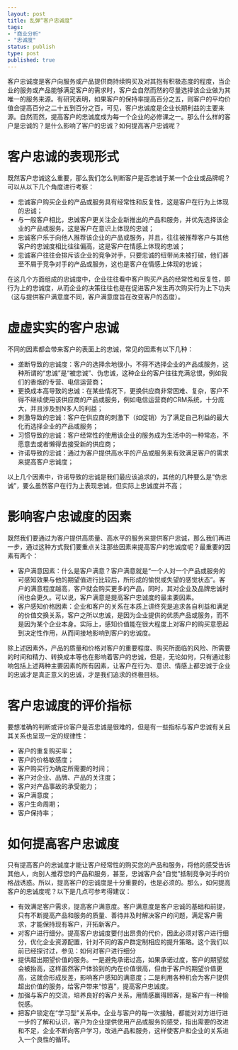 ```yaml
--- 
layout: post
title: 乱弹“客户忠诚度”
tags: 
- "商业分析"
- "忠诚度"
status: publish
type: post
published: true
---
```

客户忠诚度是客户向服务或产品提供商持续购买及对其抱有积极态度的程度，当企业的服务或产品能够满足客户的需求时，客户会自然而然的尽量选择该企业做为其唯一的服务来源。有研究表明，如果客户的保持率提高百分之五，则客户的平均价值会提高百分之二十五到百分之百，可见，客户忠诚度是企业长期利益的主要来源。自然而然，提高客户的忠诚度成为每一个企业的必修课之一。那么什么样的客户是忠诚的？是什么影响了客户的忠诚？如何提高客户忠诚呢？

# 客户忠诚的表现形式

既然客户忠诚这么重要，那么我们怎么判断客户是否忠诚于某一个企业或品牌呢？可以从以下几个角度进行考察：
<ul>
	<li>忠诚客户购买企业的产品或服务具有经常性和反复性，这是客户在行为上体现的忠诚；</li>
	<li>与一般客户相比，忠诚客户更关注企业新推出的产品和服务，并优先选择该企业的产品或服务，这是客户在意识上体现的忠诚；</li>
	<li>忠诚客户乐于向他人推荐该企业的产品或服务，并且，往往被推荐客户与其他客户的忠诚度相比往往偏高，这是客户在情感上体现的忠诚；</li>
	<li>忠诚客户往往会排斥该企业的竞争对手，只要忠诚的纽带尚未被打破，他们甚至不屑于竞争对手的产品或服务，这也是客户在情感上体现的忠诚；</li>
</ul>

在这几个方面组成的忠诚度中，企业往往看中客户购买产品的经常性和反复性，即行为上的忠诚度，从而企业的决策往往也是在促进客户发生再次购买行为上下功夫（这与提供客户满意度不同，客户满意度旨在改变客户的态度）。

# 虚虚实实的客户忠诚

不同的因素都会带来客户的表面上的忠诚，常见的因素有以下几种：
<ul>
	<li>垄断导致的忠诚度：客户的选择余地很小，不得不选择企业的产品或服务，这种所谓的“忠诚”是“被忠诚”、伪忠诚，这种企业的客户往往充满忿恨，例如我们的香烟的专营、电信运营商；</li>
	<li>更换成本高导致的忠诚：在某些情况下，更换供应商非常困难、复杂，客户不得不继续使用该供应商的产品或服务，例如电信运营商的CRM系统，十分庞大，并且涉及到N多人的利益；</li>
	<li>刺激导致的忠诚：客户在供应商的刺激下（如促销）为了满足自己利益的最大化而选择企业的产品或服务；</li>
	<li>习惯导致的忠诚：客户经常性的使用该企业的服务成为生活中的一种常态，不愿意去或者懒得去接受新的供应商；</li>
	<li>许诺导致的忠诚：通过为客户提供高水平的产品或服务来有效满足客户的需求来提高客户忠诚度；</li>
</ul>

以上几个因素中，许诺导致的忠诚是我们最应该追求的，其他的几种要么是“伪忠诚”，要么虽然客户在行为上表现忠诚，但实际上忠诚度并不高；

# 影响客户忠诚度的因素

既然我们要通过为客户提供高质量、高水平的服务来提供客户忠诚，那么我们再进一步，通过这种方式我们要重点关注那些因素来提高客户的忠诚度呢？最重要的因素有两个：
<ul>
	<li>客户满意因素：什么是客户满意？客户满意就是“一个人对一个产品或服务的可感知效果与他的期望值进行比较后，所形成的愉悦或失望的感觉状态”。客户的满意程度越高，客户就会购买更多的产品，同时，其对企业及品牌忠诚时间也会更久。可以说，客户满意是提高客户忠诚度的最主要因素。</li>
	<li>客户感知价格因素：企业和客户的关系在本质上讲终究是追求各自利益和满足的价值交换关系，客户之所以忠诚，是因为企业提供的优质产品或服务，而不是因为某个企业本身。实际上，感知价值能在很大程度上对客户的购买意愿起到决定性作用，从而间接地影响到客户的忠诚度。</li>
</ul>
除上述因素外，产品的质量和价格对客户的重要程度、购买所面临的风险、所需要的时间和精力、转换成本等也在影响着客户的忠诚，但是，无论如何，只有通过影响包括上述两种主要因素的所有因素，让客户在行为、意识、情感上都忠诚于企业的忠诚才是真正意义的忠诚，才是我们追求的终极目标。

# 客户忠诚度的评价指标

要想准确的判断或评价客户是否忠诚是很难的，但是有一些指标与客户忠诚有关且其关系也呈现一定的规律性：
<ul>
	<li>客户的重复购买率；</li>
	<li>客户的价格敏感度；</li>
	<li>客户购买行为确定所需要的时间；</li>
	<li>客户对企业、品牌、产品的关注度；</li>
	<li>客户对产品事故的承受能力；</li>
	<li>客户满意度；</li>
	<li>客户生命周期；</li>
	<li>客户保持率；</li>
</ul>

# 如何提高客户忠诚度

只有提高客户的忠诚度才能让客户经常性的购买您的产品和服务，将他的感受告诉其他人，向别人推荐您的产品和服务，甚至，忠诚客户会“自觉”抵制竞争对手的价格战诱惑。所以，提高客户的忠诚度是十分重要的，也是必须的。那么，如何提高客户的忠诚度呢？以下是几点可参考得建议： 
<ul>
	<li>有效满足客户需求，提高客户满意度。客户满意度是客户忠诚的基础和前提，只有不断提高产品和服务的质量、善待并及时解决客户的问题，满足客户需求，才能保持现有客户，开拓新客户。</li>
	<li>对客户进行细分。提高客户忠诚度要付出昂贵的代价，因此必须对客户进行细分，优化企业资源配置，针对不同的客户群定制相应的提升策略。这个我们以前已经探讨过，参见：如何对客户进行细分</li>
	<li>提供超出期望价值的服务。一是避免承诺过高，如果承诺过度，客户的期望就会被抬高，这样虽然客户体验到的内在价值很高，但由于客户的期望价值更高，这就会形成反差，影响客户感知的满意度；二是利用各种机会为客户提供超出价值的服务，给客户带来“惊喜”，提高客户忠诚度。</li>
	<li>加强与客户的交流，培养良好的客户关系，用情感赢得顾客，是客户有一种愉悦感。</li>
	<li>把客户锁定在“学习型”关系中。企业与客户的每一次接触，都能对对方进行进一步的了解和认识，客户为企业提供使用产品或服务的感受，指出需要的改进和不足，企业不断向客户学习，改进产品和服务，这样使客户和企业的关系进入一个良性的循环。</li>
</ul>